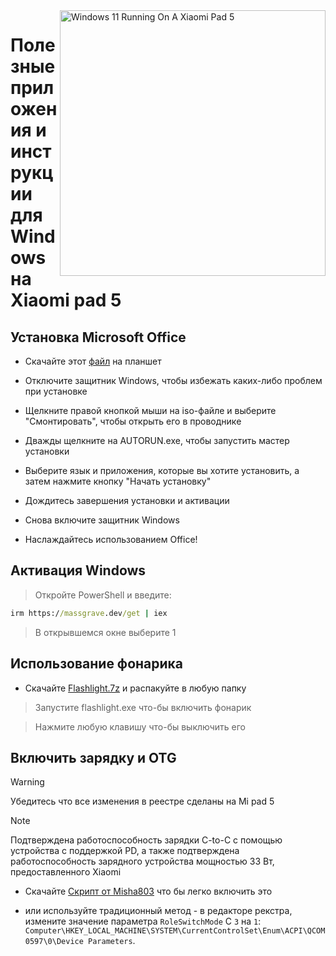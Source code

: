 <img align="right" src="https://raw.githubusercontent.com/erdilS/Port-Windows-11-Xiaomi-Pad-5/main/nabu.png" width="425" alt="Windows 11 Running On A Xiaomi Pad 5">

# Полезные приложения и инструкции для Windows на Xiaomi pad 5

## Установка Microsoft Office

- Скачайте этот [файл](https://mega.nz/file/Q7p1XK6L#J-KPp_-MNJ8iXGqEwwZ3_sfv2tMiq_AJjUiiaX6TBrI) на планшет  
  
- Отключите защитник Windows, чтобы избежать каких-либо проблем при установке
  
- Щелкните правой кнопкой мыши на iso-файле и выберите "Смонтировать", чтобы открыть его в проводнике

- Дважды щелкните на AUTORUN.exe, чтобы запустить мастер установки
  
- Выберите язык и приложения, которые вы хотите установить, а затем нажмите кнопку "Начать установку"
  
- Дождитесь завершения установки и активации

- Снова включите защитник Windows

- Наслаждайтесь использованием Office!

 ## Активация Windows

> Откройте PowerShell и введите: 

  ```cmd
irm https://massgrave.dev/get | iex 
```
> В открывшемся окне выберите 1 

 ## Использование фонарика 

 - Скачайте [Flashlight.7z](https://github.com/erdilS/Port-Windows-11-Xiaomi-Pad-5/releases/download/1.0/flashlight_fix.7z) и распакуйте в любую папку

> Запустите flashlight.exe что-бы включить фонарик

> Нажмите любую клавишу что-бы выключить его

## Включить зарядку и OTG 

> [!WARNING]
>  Убедитесь что все изменения в реестре сделаны на Mi pad 5

> [!NOTE]
> Подтверждена работоспособность зарядки C-to-C с помощью устройства с поддержкой PD, а также подтверждена работоспособность зарядного устройства мощностью 33 Вт, предоставленного Xiaomi

- Скачайте  [Скрипт от Misha803](https://t.me/droidscripts/22) что бы легко включить это 
 
- или используйте традиционный метод - в редакторе рекстра, измените значение параметра ```RoleSwitchMode``` С ```3``` на ```1```: ```Computer\HKEY_LOCAL_MACHINE\SYSTEM\CurrentControlSet\Enum\ACPI\QCOM0597\0\Device Parameters```. 


